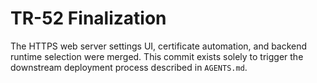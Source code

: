 # TR-52 Finalization

The HTTPS web server settings UI, certificate automation, and backend runtime selection were merged. This commit exists solely to trigger the downstream deployment process described in `AGENTS.md`.
